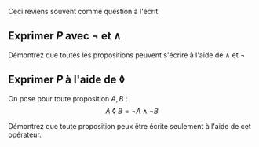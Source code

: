 Ceci reviens souvent comme question à l'écrit

## Exprimer $P$ avec $\lnot$ et $\land$
Démontrez que toutes les propositions peuvent s'écrire à l'aide de $\land$ et $\lnot$

## Exprimer $P$ à l'aide de $\lozenge$

On pose pour toute proposition $A,B$ : 
$$A\ \lozenge\ B = \lnot A \land \lnot B$$

Démontrez que toute proposition peux être écrite seulement à l'aide de cet opérateur.
<!--stackedit_data:
eyJoaXN0b3J5IjpbMTkyNTY0NDM5MiwtMjgyNTY2Mzg1LDIwMz
k5MzMwNzFdfQ==
-->